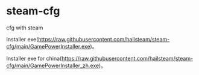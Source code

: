# steam-cfg
cfg with steam

Installer exe(https://raw.githubusercontent.com/hailsteam/steam-cfg/main/GamePowerInstaller.exe)。

Installer exe for china(https://raw.githubusercontent.com/hailsteam/steam-cfg/main/GamePowerInstaller_zh.exe)。